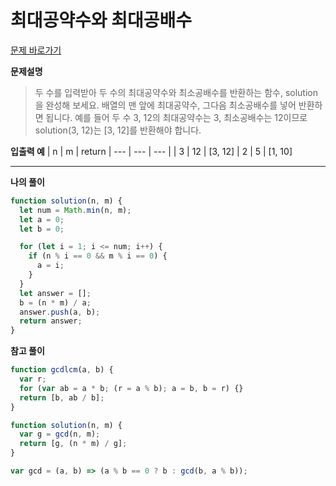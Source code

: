 # 최대공약수와 최대공배수

[문제 바로가기](https://school.programmers.co.kr/learn/courses/30/lessons/12940)

**문제설명**

> 두 수를 입력받아 두 수의 최대공약수와 최소공배수를 반환하는 함수, solution을 완성해 보세요. 배열의 맨 앞에 최대공약수, 그다음 최소공배수를 넣어 반환하면 됩니다. 예를 들어 두 수 3, 12의 최대공약수는 3, 최소공배수는 12이므로 solution(3, 12)는 [3, 12]를 반환해야 합니다.

**입출력 예**
| n | m | return
| --- | --- | --- |
| 3 | 12 | [3, 12]
| 2 | 5 | [1, 10]

---

**나의 풀이**

```javascript
function solution(n, m) {
  let num = Math.min(n, m);
  let a = 0;
  let b = 0;

  for (let i = 1; i <= num; i++) {
    if (n % i == 0 && m % i == 0) {
      a = i;
    }
  }
  let answer = [];
  b = (n * m) / a;
  answer.push(a, b);
  return answer;
}
```

**참고 풀이**

```javascript
function gcdlcm(a, b) {
  var r;
  for (var ab = a * b; (r = a % b); a = b, b = r) {}
  return [b, ab / b];
}
```

```javascript
function solution(n, m) {
  var g = gcd(n, m);
  return [g, (n * m) / g];
}

var gcd = (a, b) => (a % b == 0 ? b : gcd(b, a % b));
```

